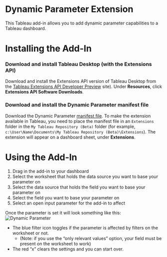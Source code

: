 # Dynamic Parameter Extension
This Tableau add-in allows you to add dynamic parameter capabilities to a Tableau dashboard.

# Installing the Add-In

### Download and install Tableau Desktop (with the Extensions API)

Download and install the Extensions API version of Tableau Desktop from the [Tableau Extensions API Developer Preview](https://prerelease.tableau.com) site). Under **Resources**, click **Extensions API Software Downloads**. 

### Download and install the Dynamic Parameter manifest file

Download the Dynamic Parameter [manifest file](https://keshiarose.github.io/Dynamic-Parameter/DynamicParameter.trex). To make the extension available in Tableau, you need to place the manifest file in an `Extensions` folder in the `My Tableau Repository (Beta)` folder (for example, `c:\User\Name\Documents\My Tableau Repository (Beta)\Extensions`). The extension will appear on a dashboard sheet, under **Extensions**. 

# Using the Add-In
1.	Drag in the add-in to your dashboard
2.	Select the worksheet that holds the data source you want to base your parameter on
3.	Select the data source that holds the field you want to base your parameter on
4.	Select the field you want to base your parameter on
5.	Select an open input parameter for the add-in to affect

Once the parameter is set it will look something like this:
![Dynamic Parameter](https://raw.githubusercontent.com/KeshiaRose/Dynamic-Parameter/gh-pages/dp_preview.png)
- The blue filter icon toggles if the parameter is affected by filters on the worksheet or not.
    - (Note: if you use the “only relevant values” option, your field must be present on the worksheet to work)
- The red “x” clears the settings and you can start over.
